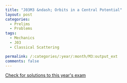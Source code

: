 ```yaml
---
title: "J03M3 &ndash; Orbits in a Central Potential"
layout: post
categories:
  - Prelims
  - Problems
tags:
  - Mechanics
  - J03
  - Classical Scattering

permalink: /:categories/:year/:month/M3:output_ext
comments: false
---
```

<object data="2003J3M.pdf" type="application/pdf" width="100%" height="500"></object>
<div class="message"><a href='https://princetonprelim.com/prelim/10/'>Check for solutions to this year's exam</a></div>